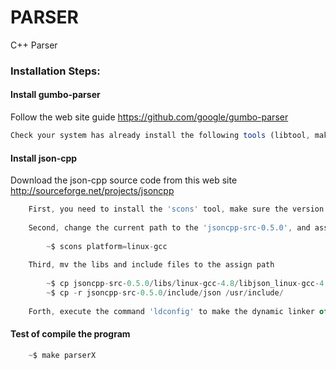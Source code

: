 PARSER
======

C++ Parser


### Installation Steps:

#### Install gumbo-parser

Follow the web site guide https://github.com/google/gumbo-parser
```js
Check your system has already install the following tools (libtool, make, g++, autoconf, autogen, automake) and is up-to-date.
```

#### Install json-cpp

Download the json-cpp source code from this web site http://sourceforge.net/projects/jsoncpp
```js
	First, you need to install the 'scons' tool, make sure the version is higher than 2.1.0.
	
	Second, change the current path to the 'jsoncpp-src-0.5.0', and assign the platform. for example.
		
		~$ scons platform=linux-gcc
		
	Third, mv the libs and include files to the assign path
	
		~$ cp jsoncpp-src-0.5.0/libs/linux-gcc-4.8/libjson_linux-gcc-4.8_libmt.so /usr/local/lib/libjsoncpp.so
		~$ cp -r jsoncpp-src-0.5.0/include/json /usr/include/
		
	Forth, execute the command 'ldconfig' to make the dynamic linker of ljsocpp
```

#### Test of compile the program
```js
	~$ make parserX
```
